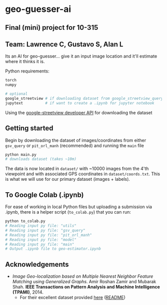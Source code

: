 # geo-guesser-ai
## Final (mini) project for 10-315
## Team: Lawrence C, Gustavo S, Alan L

Its an AI for geo-guesser... give it an input image location and it'll estimate where it thinks it is.

Python requirements:
```python
torch
numpy

# optional
google_streetview # if downloading dataset from google_streetview_query.py
jupytext          # if want to create a .ipynb for jupyter notebook
```

Using the [google-streetview developer API](https://pypi.org/project/google-streetview/) for downloading the dataset

## Getting started
Begin by downloading the dataset of images/coordinates from either `gsv_query` or `pit_orl_manh` (recommended) and running the `main` file

```sh
python main.py
# downloads dataset (takes ~10m)
```

The data is now located in `dataset/` with ~10000 images from the 4'th viewpoint and with associated GPS coordinates in `dataset/coords.txt`. This is what we will use for our primary dataset (images + labels).

## To Google Colab (.ipynb)
For ease of working in local Python files but uploading a submission via .ipynb, there is a helper script (`to_colab.py`) that you can run:
```sh
python to_colab.py
# Reading input py file: "utils"
# Reading input py file: "gsv_query"
# Reading input py file: "pit_orl_manh"
# Reading input py file: "model"
# Reading input py file: "main"
# Output .ipynb file to geo-estimator.ipynb
```


## Acknowledgements
- *Image Geo-localization based on Multiple Nearest Neighbor Feature Matching using Generalized Graphs*. Amir Roshan Zamir and Mubarak Shah. **IEEE Transactions on Pattern Analysis and Machine Intelligence (TPAMI)**, 2014.
    - For their excellent dataset provided [here](https://www.crcv.ucf.edu/data/GMCP_Geolocalization/) ([README](http://www.cs.ucf.edu/~aroshan/index_files/Dataset_PitOrlManh/Readme.pdf))